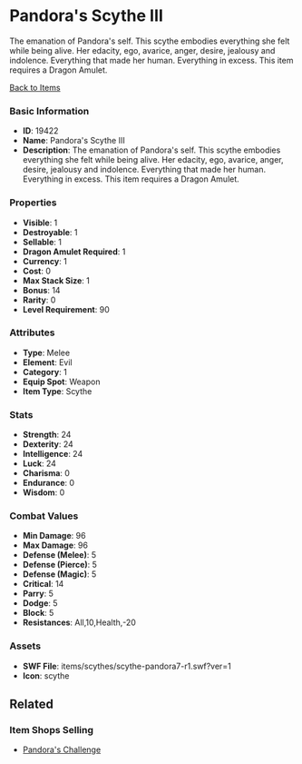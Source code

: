 # Pandora's Scythe III

The emanation of Pandora's self. This scythe embodies everything she felt while being alive. Her edacity, ego, avarice, anger, desire, jealousy and indolence. Everything that made her human. Everything in excess. This item requires a Dragon Amulet.

[Back to Items](../items.md)

### Basic Information

- **ID**: 19422
- **Name**: Pandora&#039;s Scythe III
- **Description**: The emanation of Pandora&#039;s self. This scythe embodies everything she felt while being alive. Her edacity, ego, avarice, anger, desire, jealousy and indolence. Everything that made her human. Everything in excess. This item requires a Dragon Amulet.

### Properties

- **Visible**: 1
- **Destroyable**: 1
- **Sellable**: 1
- **Dragon Amulet Required**: 1
- **Currency**: 1
- **Cost**: 0
- **Max Stack Size**: 1
- **Bonus**: 14
- **Rarity**: 0
- **Level Requirement**: 90

### Attributes

- **Type**: Melee
- **Element**: Evil
- **Category**: 1
- **Equip Spot**: Weapon
- **Item Type**: Scythe

### Stats

- **Strength**: 24
- **Dexterity**: 24
- **Intelligence**: 24
- **Luck**: 24
- **Charisma**: 0
- **Endurance**: 0
- **Wisdom**: 0

### Combat Values

- **Min Damage**: 96
- **Max Damage**: 96
- **Defense (Melee)**: 5
- **Defense (Pierce)**: 5
- **Defense (Magic)**: 5
- **Critical**: 14
- **Parry**: 5
- **Dodge**: 5
- **Block**: 5
- **Resistances**: All,10,Health,-20

### Assets

- **SWF File**: items/scythes/scythe-pandora7-r1.swf?ver=1
- **Icon**: scythe

## Related

### Item Shops Selling

- [Pandora's Challenge](../item-shops/656-pandora-s-challenge.md)

